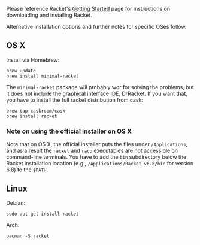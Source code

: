 Please reference Racket's [Getting Started](http://docs.racket-lang.org/getting-started/) page for instructions on downloading and installing Racket.

Alternative installation options and further notes for specific OSes follow.

## OS X

Install via Homebrew:

```
brew update
brew install minimal-racket
```
The `minimal-racket` package will probably wor for solving the problems, but it does not include the graphical interface IDE, DrRacket. If you want that, you have to install the full racket distribution from cask:

```
brew tap caskroom/cask
brew install racket
```

### Note on using the official installer on OS X
Note that on OS X, the official installer puts the files under `/Applications`, and as a result the `racket` and `raco` executables are not accessible on command-line terminals. You have to add the `bin` subdirectory below the Racket installation location (e.g., `/Applications/Racket v6.8/bin` for version 6.8) to the `$PATH`.  


## Linux

Debian:
```
sudo apt-get install racket
```

Arch:
```
pacman -S racket
```
